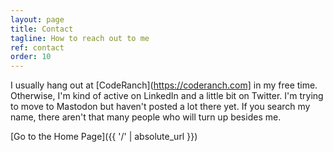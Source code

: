 ```yaml
---
layout: page
title: Contact
tagline: How to reach out to me
ref: contact
order: 10
---
```


I usually hang out at [CodeRanch](https://coderanch.com] in my free time. Otherwise, I'm kind of active on LinkedIn and a little bit on Twitter. I'm trying to move to Mastodon but haven't posted a lot there yet. If you search my name, there aren't that many people who will turn up besides me.

[Go to the Home Page]({{ '/' | absolute_url }})
